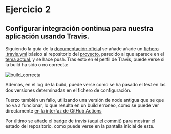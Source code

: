 # Ejercicio 2
## Configurar integración continua para nuestra aplicación usando Travis.
Siguiendo la guía de la [documentación oficial](https://docs.travis-ci.com/user/tutorial/) se añade añade un [fichero .travis.yml](https://github.com/AlbertoLejarraga/percepcion-relativa-deportistas) básico al repositorio del [proyecto](https://github.com/AlbertoLejarraga/percepcion-relativa-deportistas), parecido al que aparece en el [tema actual](https://jj.github.io/IV/documentos/temas/Integracion_continua), y se hace push. Tras esto en el perfil de Travis, puede verse si la build ha sido o no correcta:

![build_correcta](https://github.com/AlbertoLejarraga/Autoevaluacion-IV-2020/blob/main/Semana%206_7-CI/Ejercicio%2/img/build_correcta.png)

Además, en el log de la build, puede verse como se ha pasado el test en las dos versiones determinadas en el fichero de configuración.

Fuerzo también un fallo, utilizando una versión de node antigua que se que no va a funcionar, lo que resulta en un build erroneo, como se puede ver directamente [en la interfaz de GitHub Actions](https://github.com/AlbertoLejarraga/percepcion-relativa-deportistas/runs/1881862817)

Por último se añade el badge de travis ([aquí el commit](https://github.com/AlbertoLejarraga/percepcion-relativa-deportistas/commit/9b4595436072d1152e182bc21c40543817462d78)) para mostrar el estado del repositorio, como puede verse en la pantalla inicial de este.
